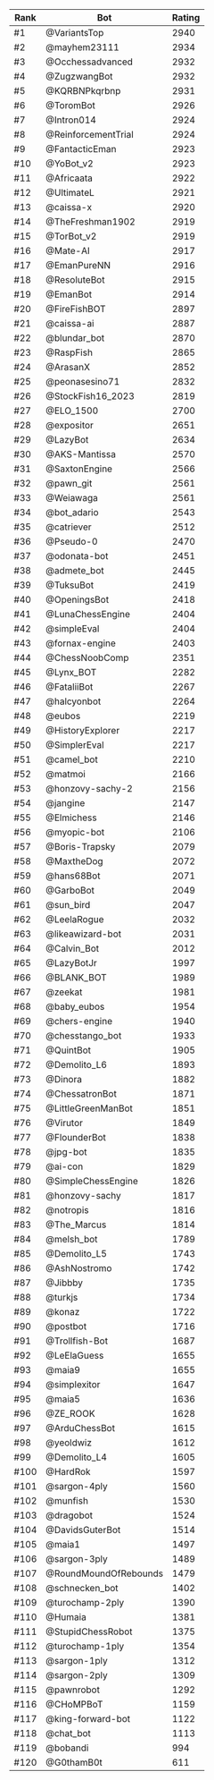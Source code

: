 Rank|Bot|Rating
---|---|---
#1|@VariantsTop|2940
#2|@mayhem23111|2934
#3|@Occhessadvanced|2932
#4|@ZugzwangBot|2932
#5|@KQRBNPkqrbnp|2931
#6|@ToromBot|2926
#7|@Intron014|2924
#8|@ReinforcementTrial|2924
#9|@FantacticEman|2923
#10|@YoBot_v2|2923
#11|@Africaata|2922
#12|@UltimateL|2921
#13|@caissa-x|2920
#14|@TheFreshman1902|2919
#15|@TorBot_v2|2919
#16|@Mate-AI|2917
#17|@EmanPureNN|2916
#18|@ResoluteBot|2915
#19|@EmanBot|2914
#20|@FireFishBOT|2897
#21|@caissa-ai|2887
#22|@blundar_bot|2870
#23|@RaspFish|2865
#24|@ArasanX|2852
#25|@peonasesino71|2832
#26|@StockFish16_2023|2819
#27|@ELO_1500|2700
#28|@expositor|2651
#29|@LazyBot|2634
#30|@AKS-Mantissa|2570
#31|@SaxtonEngine|2566
#32|@pawn_git|2561
#33|@Weiawaga|2561
#34|@bot_adario|2543
#35|@catriever|2512
#36|@Pseudo-0|2470
#37|@odonata-bot|2451
#38|@admete_bot|2445
#39|@TuksuBot|2419
#40|@OpeningsBot|2418
#41|@LunaChessEngine|2404
#42|@simpleEval|2404
#43|@fornax-engine|2403
#44|@ChessNoobComp|2351
#45|@Lynx_BOT|2282
#46|@FataliiBot|2267
#47|@halcyonbot|2264
#48|@eubos|2219
#49|@HistoryExplorer|2217
#50|@SimplerEval|2217
#51|@camel_bot|2210
#52|@matmoi|2166
#53|@honzovy-sachy-2|2156
#54|@jangine|2147
#55|@Elmichess|2146
#56|@myopic-bot|2106
#57|@Boris-Trapsky|2079
#58|@MaxtheDog|2072
#59|@hans68Bot|2071
#60|@GarboBot|2049
#61|@sun_bird|2047
#62|@LeelaRogue|2032
#63|@likeawizard-bot|2031
#64|@Calvin_Bot|2012
#65|@LazyBotJr|1997
#66|@BLANK_BOT|1989
#67|@zeekat|1981
#68|@baby_eubos|1954
#69|@chers-engine|1940
#70|@chesstango_bot|1933
#71|@QuintBot|1905
#72|@Demolito_L6|1893
#73|@Dinora|1882
#74|@ChessatronBot|1871
#75|@LittleGreenManBot|1851
#76|@Virutor|1849
#77|@FlounderBot|1838
#78|@jpg-bot|1835
#79|@ai-con|1829
#80|@SimpleChessEngine|1826
#81|@honzovy-sachy|1817
#82|@notropis|1816
#83|@The_Marcus|1814
#84|@melsh_bot|1789
#85|@Demolito_L5|1743
#86|@AshNostromo|1742
#87|@Jibbby|1735
#88|@turkjs|1734
#89|@konaz|1722
#90|@postbot|1716
#91|@Trollfish-Bot|1687
#92|@LeElaGuess|1655
#93|@maia9|1655
#94|@simplexitor|1647
#95|@maia5|1636
#96|@ZE_ROOK|1628
#97|@ArduChessBot|1615
#98|@yeoldwiz|1612
#99|@Demolito_L4|1605
#100|@HardRok|1597
#101|@sargon-4ply|1560
#102|@munfish|1530
#103|@dragobot|1524
#104|@DavidsGuterBot|1514
#105|@maia1|1497
#106|@sargon-3ply|1489
#107|@RoundMoundOfRebounds|1479
#108|@schnecken_bot|1402
#109|@turochamp-2ply|1390
#110|@Humaia|1381
#111|@StupidChessRobot|1375
#112|@turochamp-1ply|1354
#113|@sargon-1ply|1312
#114|@sargon-2ply|1309
#115|@pawnrobot|1292
#116|@CHoMPBoT|1159
#117|@king-forward-bot|1122
#118|@chat_bot|1113
#119|@bobandi|994
#120|@G0thamB0t|611

